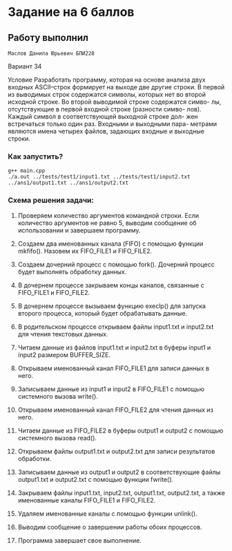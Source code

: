 # Задание на 6 баллов
## Работу выполнил 
```
Маслов Данила Юрьевич БПИ228
```
Вариант 34

Условие
Разработать программу, которая на основе анализа двух входных ASCII–строк формирует на выходе две другие строки. В первой из выводимых строк содержатся символы, которых нет во второй исходной строке. Во второй выводимой строке содержатся симво- лы, отсутствующие в первой входной строке (разности симво- лов). Каждый символ в соответствующей выходной строке дол- жен встречаться только один раз. Входными и выходными пара- метрами являются имена четырех файлов, задающих входные и выходные строки.

### Как запустить?

```
g++ main.cpp
./a.out ../tests/test1/input1.txt ../tests/test1/input2.txt ../ans1/output1.txt ../ans1/output2.txt
```

### Схема решения задачи:

1. Проверяем количество аргументов командной строки. Если количество аргументов не равно 5, выводим сообщение об использовании и завершаем программу.

2. Создаем два именованных канала (FIFO) с помощью функции mkfifo(). Назовем их FIFO_FILE1 и FIFO_FILE2.

3. Создаем дочерний процесс с помощью fork(). Дочерний процесс будет выполнять обработку данных.

4. В дочернем процессе закрываем концы каналов, связанные с FIFO_FILE1 и FIFO_FILE2.

5. В дочернем процессе вызываем функцию execlp() для запуска второго процесса, который будет обрабатывать данные.

6. В родительском процессе открываем файлы input1.txt и input2.txt для чтения текстовых данных.

7. Читаем данные из файлов input1.txt и input2.txt в буферы input1 и input2 размером BUFFER_SIZE.

8. Открываем именованный канал FIFO_FILE1 для записи данных в него.

9. Записываем данные из input1 и input2 в FIFO_FILE1 с помощью системного вызова write().

10. Открываем именованный канал FIFO_FILE2 для чтения данных из него.

11. Читаем данные из FIFO_FILE2 в буферы output1 и output2 с помощью системного вызова read().

12. Открываем файлы output1.txt и output2.txt для записи результатов обработки.

13. Записываем данные из output1 и output2 в соответствующие файлы output1.txt и output2.txt с помощью функции fwrite().

14. Закрываем файлы input1.txt, input2.txt, output1.txt, output2.txt, а также именованные каналы FIFO_FILE1 и FIFO_FILE2.

15. Удаляем именованные каналы с помощью функции unlink().

16. Выводим сообщение о завершении работы обоих процессов.

17. Программа завершает свое выполнение.
